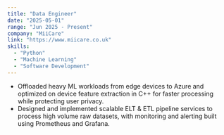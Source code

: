 ```yaml
---
title: "Data Engineer"
date: "2025-05-01"
range: "Jun 2025 - Present"
company: "MiiCare"
link: "https://www.miicare.co.uk"
skills:
  - "Python"
  - "Machine Learning"
  - "Software Development"
---
```


- Offloaded heavy ML workloads from edge devices to Azure and optimized on device feature extraction in C++ for faster processing while protecting user privacy.
- Designed and implemented scalable ELT & ETL pipeline services to process high volume raw datasets, with monitoring and alerting built using Prometheus and Grafana.
